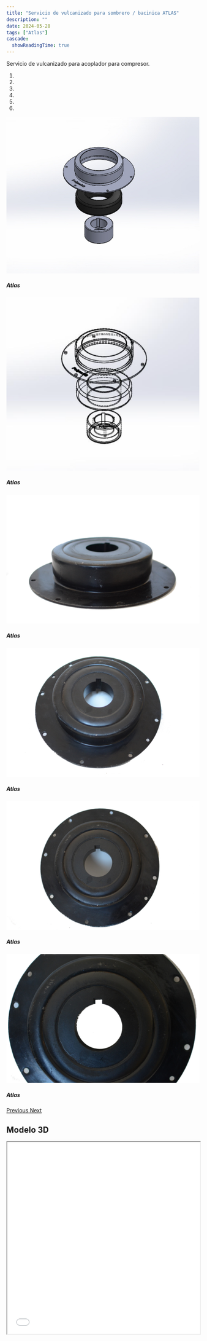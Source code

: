```yaml
---
title: "Servicio de vulcanizado para sombrero / bacinica ATLAS"
description: ""
date: 2024-05-28
tags: ["Atlas"]
cascade:
  showReadingTime: true
---
```


Servicio de vulcanizado para acoplador para compresor.

<head>
  <meta charset="UTF-8">
  <meta name="viewport" content="width=device-width, initial-scale=1.0">
  <link rel="stylesheet" href="https://cdn.jsdelivr.net/npm/bootstrap@4.0.0/dist/css/bootstrap.min.css"
    integrity="sha384-Gn5384xqQ1aoWXA+058RXPxPg6fy4IWvTNh0E263XmFcJlSAwiGgFAW/dAiS6JXm" crossorigin="anonymous">
  <link rel="stylesheet" href="style.css">
</head>

<body>
  <div class="row">
    <div id="carouselExampleIndicators" class="carousel slide" data-ride="carousel">
      <ol class="carousel-indicators">
        <li data-target="#carouselExampleIndicators" data-slide-to="0" class="active"></li>
        <li data-target="#carouselExampleIndicators" data-slide-to="1"></li>
        <li data-target="#carouselExampleIndicators" data-slide-to="2"></li>
        <li data-target="#carouselExampleIndicators" data-slide-to="3"></li>
        <li data-target="#carouselExampleIndicators" data-slide-to="4"></li>
        <li data-target="#carouselExampleIndicators" data-slide-to="5"></li>
      </ol>
      <div class="carousel-inner">
        <div class="carousel-item active">
          <img class="d-block w-100"
            src="imges/color.JPG"
            alt="First slide">
          <div class="carousel-caption d-none d-md-block">
            <h5>Atlas</h5>
          </div>
        </div>
        <div class="carousel-item">
          <img class="d-block w-100"
            src="imges/atlas.png"
            alt="First slide">
          <div class="carousel-caption d-none d-md-block">
            <h5>Atlas</h5>
          </div>
        </div>
        <div class="carousel-item">
          <img class="d-block w-100"
            src="imges/1322.jpg"
            alt="First slide">
          <div class="carousel-caption d-none d-md-block">
            <h5>Atlas</h5>
          </div>
        </div>
        <div class="carousel-item">
          <img class="d-block w-100"
            src="imges/1324.jpg"
            alt="First slide">
          <div class="carousel-caption d-none d-md-block">
            <h5>Atlas</h5>
          </div>
        </div>
        <div class="carousel-item">
          <img class="d-block w-100"
            src="imges/1325.jpg"
            alt="First slide">
          <div class="carousel-caption d-none d-md-block">
            <h5>Atlas</h5>
          </div>
        </div>
        <div class="carousel-item">
          <img class="d-block w-100"
            src="imges/1328.jpg"
            alt="First slide">
          <div class="carousel-caption d-none d-md-block">
            <h5>Atlas</h5>
          </div>
        </div>
      </div>
      <a class="carousel-control-prev" href="#carouselExampleIndicators" role="button" data-slide="prev">
        <span class="carousel-control-prev-icon" aria-hidden="true"></span>
        <span class="sr-only">Previous</span>
      </a>
      <a class="carousel-control-next" href="#carouselExampleIndicators" role="button" data-slide="next">
        <span class="carousel-control-next-icon" aria-hidden="true"></span>
        <span class="sr-only">Next</span>
      </a>
    </div>
  </div>

## Modelo 3D

  <script src="https://code.jquery.com/jquery-3.2.1.slim.min.js"
    integrity="sha384-KJ3o2DKtIkvYIK3UENzmM7KCkRr/rE9/Qpg6aAZGJwFDMVNA/GpGFF93hXpG5KkN"
    crossorigin="anonymous"></script>
  <script src="https://cdn.jsdelivr.net/npm/popper.js@1.12.9/dist/umd/popper.min.js"
    integrity="sha384-ApNbgh9B+Y1QKtv3Rn7W3mgPxhU9K/ScQsAP7hUibX39j7fakFPskvXusvfa0b4Q"
    crossorigin="anonymous"></script>
  <script src="https://cdn.jsdelivr.net/npm/bootstrap@4.0.0/dist/js/bootstrap.min.js"
    integrity="sha384-JZR6Spejh4U02d8jOt6vLEHfe/JQGiRRSQQxSfFWpi1MquVdAyjUar5+76PVCmYl"
    crossorigin="anonymous"></script>
</body>


<script>
  setTimeout(() => {
    var element = document.getElementById("search-button");
    var divElement = document.getElementById('search-wrapper');
    element.onclick = function() {
      divElement.style.setProperty('visibility', 'visible', 'important');
  }
}, "1000");
</script>


<iframe src="model/model.html" width="100%" height="500px"></iframe>